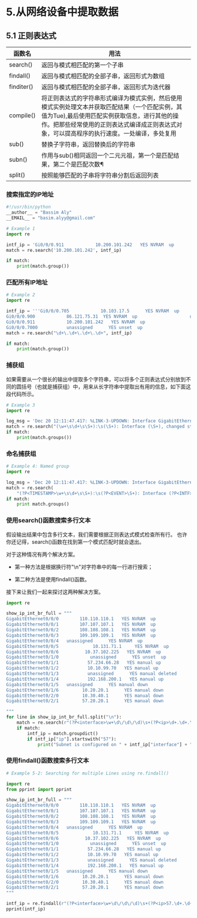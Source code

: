 # 5.从网络设备中提取数据


## 5.1 正则表达式


|函数名|用法|
|------| ------------------|
|search()|返回与模式相匹配的第一个子串|
|findall()|返回与模式相匹配的全部子串，返回形式为数组|
|finditer()|返回与模式相匹配的全部子串，返回形式为迭代器|
|compile()|将正则表达式的字符串形式编译为模式实例，然后使用模式实例处理文本并获取匹配结果（一个匹配实例，其值为Tue),最后使用匹配实例获取信息，进行其他的操作。把那些经常使用的正则表达式编译成正则表达式对象，可以提高程序的执行速度。一处编译，多处复用|
|sub()|替换子字符串，返回替换后的字符串|
|subn()|作用与sub()相同返回一个二元元祖，第一个是匹配结果，第二个是匹配次数¶|
|split()|按照能够匹配的子串将字符串分割后返回列表|



### 搜索指定的IP地址

```python
#!/usr/bin/python
__author__ = "Bassim Aly"
__EMAIL__ = "basim.alyy@gmail.com"

# Example 1
import re

intf_ip = 'Gi0/0/0.911            10.200.101.242   YES NVRAM  up                    up'
match = re.search('10.200.101.242', intf_ip)

if match:
    print(match.group())
```


### 匹配所有IP地址

```python
# Example 2
import re

intf_ip = '''Gi0/0/0.705            10.103.17.5      YES NVRAM  up                    up      
Gi0/0/0.900            86.121.75.31  YES NVRAM  up                    up      
Gi0/0/0.911            10.200.101.242   YES NVRAM  up                    up      
Gi0/0/0.7000           unassigned      YES unset  up                    up '''
match = re.search("\d+\.\d+\.\d+\.\d+", intf_ip)

if match:
    print(match.group())
```

### 捕获组

如果需要从一个很长的输出中提取多个字符串，可以将多个正则表达式分别放到不同的圆括号（也就是捕获组）中，用来从长字符串中提取出有用的信息，如下面这段代码所示。
```python
# Example 3
import re

log_msg = 'Dec 20 12:11:47.417: %LINK-3-UPDOWN: Interface GigabitEthernet0/0/4, changed state to down'
match = re.search("(\w+\s\d+\s\S+):\s(\S+): Interface (\S+), changed state to (\S+)", log_msg)
if match:
    print(match.groups())
```

### 命名捕获组

```python
# Example 4: Named group
import re

log_msg = 'Dec 20 12:11:47.417: %LINK-3-UPDOWN: Interface GigabitEthernet0/0/4, changed state to down'
match = re.search(
    "(?P<TIMESTAMP>\w+\s\d+\s\S+):\s(?P<EVENT>\S+): Interface (?P<INTF>\S+), changed state to (?P<STATE>\S+)", log_msg)
if match:
    print match.groups()
```


### 使用search()函数搜索多行文本

假设输出结果中包含多行文本，我们需要根据正则表达式模式检查所有行。
也许你还记得，search()函数在找到第一个模式匹配时就会退出。

对于这种情况有两个解决方案。

- 第一种方法是根据换行符"\n"对字符串中的每一行进行搜索；

- 第二种方法是使用findall()函数。

接下来让我们一起来探讨这两种解决方案。

```python
import re

show_ip_int_br_full = """
GigabitEthernet0/0/0        110.110.110.1   YES NVRAM  up                    up      
GigabitEthernet0/0/1        107.107.107.1   YES NVRAM  up                    up      
GigabitEthernet0/0/2        108.108.108.1   YES NVRAM  up                    up      
GigabitEthernet0/0/3        109.109.109.1   YES NVRAM  up                    up      
GigabitEthernet0/0/4   unassigned      YES NVRAM  up                    up      
GigabitEthernet0/0/5             10.131.71.1     YES NVRAM  up                    up      
GigabitEthernet0/0/6          10.37.102.225   YES NVRAM  up                    up      
GigabitEthernet0/1/0            unassigned      YES unset  up                    up      
GigabitEthernet0/1/1           57.234.66.28   YES manual up                    up      
GigabitEthernet0/1/2           10.10.99.70   YES manual up                    up      
GigabitEthernet0/1/3           unassigned      YES manual deleted               down    
GigabitEthernet0/1/4           192.168.200.1   YES manual up                    up      
GigabitEthernet0/1/5   unassigned      YES manual down                  down    
GigabitEthernet0/1/6         10.20.20.1      YES manual down                  down    
GigabitEthernet0/2/0         10.30.40.1      YES manual down                  down    
GigabitEthernet0/2/1         57.20.20.1      YES manual down                  down    

"""
for line in show_ip_int_br_full.split("\n"):
    match = re.search(r"(?P<interface>\w+\d\/\d\/\d)\s+(?P<ip>\d+.\d+.\d+.\d+)", line)
    if match:
        intf_ip = match.groupdict()
        if intf_ip["ip"].startswith("57"):
            print("Subnet is configured on " + intf_ip["interface"] + " and ip is " + intf_ip["ip"])
```

### 使用findall()函数搜索多行文本

```python
# Example 5-2: Searching for multiple Lines using re.findall()

import re
from pprint import pprint

show_ip_int_br_full = """
GigabitEthernet0/0/0        110.110.110.1   YES NVRAM  up                    up      
GigabitEthernet0/0/1        107.107.107.1   YES NVRAM  up                    up      
GigabitEthernet0/0/2        108.108.108.1   YES NVRAM  up                    up      
GigabitEthernet0/0/3        109.109.109.1   YES NVRAM  up                    up      
GigabitEthernet0/0/4   unassigned      YES NVRAM  up                    up      
GigabitEthernet0/0/5             10.131.71.1     YES NVRAM  up                    up      
GigabitEthernet0/0/6          10.37.102.225   YES NVRAM  up                    up      
GigabitEthernet0/1/0            unassigned      YES unset  up                    up      
GigabitEthernet0/1/1           57.234.66.28   YES manual up                    up      
GigabitEthernet0/1/2           10.10.99.70   YES manual up                    up      
GigabitEthernet0/1/3           unassigned      YES manual deleted               down    
GigabitEthernet0/1/4           192.168.200.1   YES manual up                    up      
GigabitEthernet0/1/5   unassigned      YES manual down                  down    
GigabitEthernet0/1/6         10.20.20.1      YES manual down                  down    
GigabitEthernet0/2/0         10.30.40.1      YES manual down                  down    
GigabitEthernet0/2/1         57.20.20.1      YES manual down                  down    
"""

intf_ip = re.findall(r"(?P<interface>\w+\d\/\d\/\d)\s+(?P<ip>57.\d+.\d+.\d+)", show_ip_int_br_full)
pprint(intf_ip)
```
